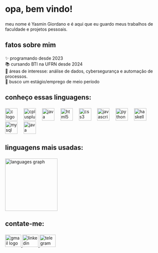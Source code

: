 <h1 align="left">opa, bem vindo!</h1>

###

<p align="left">meu nome é Yasmin Giordano e é aqui que eu guardo meus trabalhos de faculdade e projetos pessoais.</p>

###

<h2 align="left">fatos sobre mim</h2>

###

<p align="left">✨ programando desde 2023<br>📚  cursando BTI na UFRN desde 2024<br>🎯 áreas de interesse: análise de dados, cybersegurança e automação de processos.<br>👔 busco um estágio/emprego de meio período</p>

###

<h2 align="left">conheço essas linguagens:</h2>

###

<div align="left">
  <img src="https://cdn.jsdelivr.net/gh/devicons/devicon/icons/c/c-original.svg" height="40" alt="c logo"  />
  <img width="12" />
  <img src="https://cdn.jsdelivr.net/gh/devicons/devicon/icons/cplusplus/cplusplus-original.svg" height="40" alt="cplusplus logo"  />
  <img width="12" />
  <img src="https://cdn.jsdelivr.net/gh/devicons/devicon/icons/java/java-original.svg" height="40" alt="java logo"  />
  <img width="12" />
  <img src="https://cdn.jsdelivr.net/gh/devicons/devicon/icons/html5/html5-original.svg" height="40" alt="html5 logo"  />
  <img width="12" />
  <img src="https://cdn.jsdelivr.net/gh/devicons/devicon/icons/css3/css3-original.svg" height="40" alt="css3 logo"  />
  <img width="12" />
  <img src="https://cdn.jsdelivr.net/gh/devicons/devicon/icons/javascript/javascript-original.svg" height="40" alt="javascript logo"  />
  <img width="12" />
  <img src="https://cdn.jsdelivr.net/gh/devicons/devicon/icons/python/python-original.svg" height="40" alt="python logo"  />
  <img width="12" />
  <img src="https://cdn.jsdelivr.net/gh/devicons/devicon/icons/haskell/haskell-original.svg" height="40" alt="haskell logo"  />
  <img width="12" />
  <img src="https://cdn.jsdelivr.net/gh/devicons/devicon/icons/mysql/mysql-original.svg" height="40" alt="mysql logo"  />
  <img width="12" />
  <img src="https://cdn.jsdelivr.net/gh/devicons/devicon/icons/mysql/java-original.svg" height="40" alt="java logo"  />
</div>

###

<h2 align="left">linguagens mais usadas:</h2>

###

<div align="left">
  <img src="https://github-readme-stats.vercel.app/api/top-langs?username=minkyzecapagods&locale=pt-br&hide_title=true&layout=compact&card_width=320&langs_count=6&theme=dracula&hide_border=true&order=2" height="170" alt="languages graph"  />
</div>

###

<h2 align="left">contate-me:</h2>

###

<div align="left">
  <a href="mailto:giordanoyasmin06@gmail.com" target="_blank" rel="noopener noreferrer">
    <img src="https://raw.githubusercontent.com/maurodesouza/profile-readme-generator/master/src/assets/icons/social/gmail/default.svg" width="52" height="40" alt="gmail logo"  />
  </a>
  <a href="https://www.linkedin.com/in/yasmin-giordano-9544382a9/" target="_blank" rel="noopener noreferrer">
    <img src="https://raw.githubusercontent.com/maurodesouza/profile-readme-generator/master/src/assets/icons/social/linkedin/default.svg" width="52" height="40" alt="linkedin logo"  />
  </a>
  <a href="https://t.me/minkyzecapagods" target="_blank" rel="noopener noreferrer">
    <img src="https://raw.githubusercontent.com/maurodesouza/profile-readme-generator/master/src/assets/icons/social/telegram/default.svg" width="52" height="40" alt="telegram logo"  />
  </a>
</div>

###
